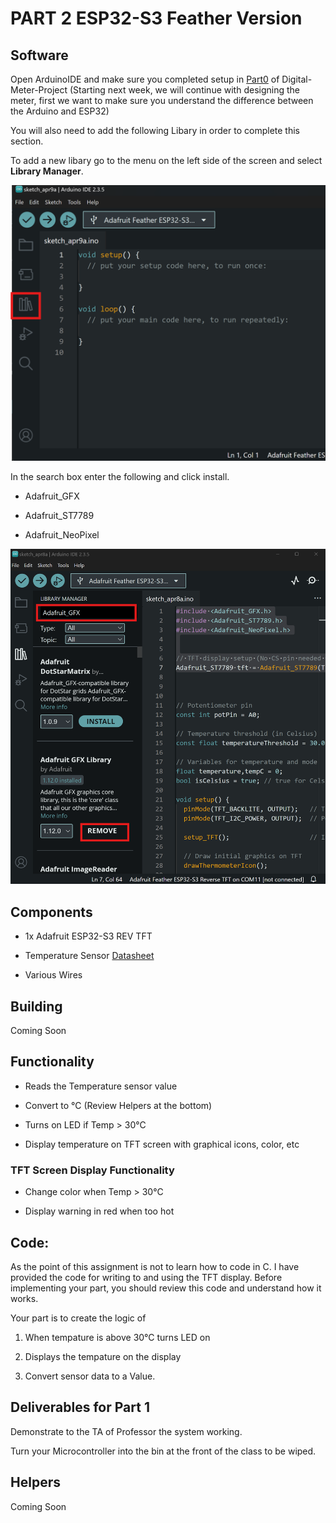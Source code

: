 # PART 2 ESP32-S3 Feather Version

## Software 

Open ArduinoIDE and make sure you completed setup in [Part0](https://github.com/SDSMT-EE120/Digital-Meter-Project/tree/main/Part0-Setup) of Digital-Meter-Project (Starting next week, we will continue with designing the meter, first we want to make sure you understand the difference between the Arduino and ESP32)

You will also need to add the following Libary in order to complete this section. 

To add a new libary go to the menu on the left side of the screen and select **Library Manager**.

![Library Manager](/PART-2-ESP32-S3-Feather-Version/assets/images/IDE_Libaray.png)

In the search box enter the following and click install.

- Adafruit_GFX

- Adafruit_ST7789

- Adafruit_NeoPixel

![Library Search](/PART-2-ESP32-S3-Feather-Version/assets/images/IDE_Library_Search.png)


## Components

- 1x Adafruit ESP32-S3 REV TFT

- Temperature Sensor [Datasheet]()

- Various Wires 

## Building 

Coming Soon 

## Functionality

- Reads the Temperature sensor value 

- Convert to °C (Review Helpers at the bottom)

- Turns on LED if Temp > 30°C

- Display temperature on TFT screen with graphical icons, color, etc

### TFT Screen Display Functionality

- Change color when Temp > 30°C

- Display warning in red when too hot

## Code: 

As the point of this assignment is not to learn how to code in C.  I have provided the code for writing to and using the TFT display.  Before implementing your part, you should review this code and understand how it works.  

Your part is to create the logic of

1. When tempature is above 30°C turns LED on 

2. Displays the tempature on the display 

3. Convert sensor data to a Value. 

## Deliverables for Part 1

Demonstrate to the TA of Professor the system working.

Turn your Microcontroller into the bin at the front of the class to be wiped.

## Helpers 
Coming Soon 